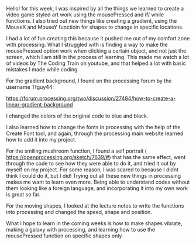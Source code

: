 Hello! for this week, I was inspired by all the things we learned to create a video game styled art work using 
the mousePressed and if/ while functioins. I also tried out new things like creating a gradient, using the
MouseX and MouseY functioin for shapes to change in specific locations.

I had a lot of fun creating this because it pushed me out of my comfort zone with processing. What I struggled with is 
finding a way to make the mousePressed option work when clicking a certain object, and not just the screen, which I am still in the process of learning.
This made me watch a lot of videos by The Coding Train on youtube, and that helped a lot with basic mistakes I made while coding.

For the gradient background, I found on the processing forum by the username Tfguy44:

https://forum.processing.org/two/discussion/27484/how-to-create-a-linear-gradient-background

I changed the colors of the original code to blue and black.

I also learned how to change the fonts in processing with the help of the Create Font tool, and again, through the processing main website learned how to
add it into my project.

For the smiling mushroom function, I found a self portrait ( https://openprocessing.org/sketch/7639/#) that has the same effect, went through the code
to see how they were able to do it, and tried it out by myself on my project. For some reason, I was scared to because I didnt think I could do it,
but I did! Trying out all these new things in processing makes me want to learn even more. Being able to understand codes without them looking like
a foreign language, and incorporating it into my own work is great so far.

For the moving shapes, I looked at the lecture notes to write the functions into processing and changed the speed, shape and position.

What I hope to learn in the coming weeks is how to make shapes vibrate, making a galaxy with processing, and learning how to use the mousePressed
function on specific shapes only
